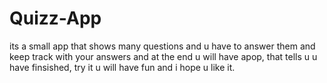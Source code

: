 # Quizz-App
its a small app that shows many questions and u have to answer them and keep track with your answers and at the end u will have apop,
that tells u u have finsished, try it u will have fun and i hope u like it.

